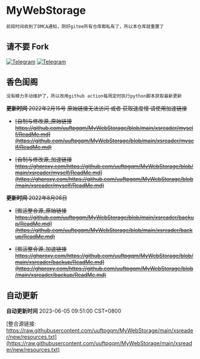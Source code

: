 # MyWebStorage

```ruby
前段时间收到了DMCA通知，刚好gitee所有仓库都私有了，所以本仓库就重置了
```
## 请不要 Fork
[![Telegram](https://img.shields.io/badge/Telegram-Channel-33A8E3)](https://t.me/zqzess_Channel)
[![Telegram](https://img.shields.io/badge/Telegram-Group-33A8E3)](https://t.me/+Pas9ik7B-RYyM2Q9)
## 香色闺阁
```ruby
没有精力手动维护了，所以改用github action每周定时执行python脚本获取最新更新
```
~~**更新时间** 2022年2月15号~~
~~原始链接无法访问 或者 获取速度慢 请使用加速链接~~

- ~~[自制与修改源_原始链接 https://github.com/uuftpgqm/MyWebStorage/blob/main/xsreader/myself/ReadMe.md](https://github.com/uuftpgqm/MyWebStorage/blob/main/xsreader/myself/ReadMe.md)~~

- ~~[自制与修改源_加速链接 https://ghproxy.com/https://github.com/uuftpgqm/MyWebStorage/blob/main/xsreader/myself/ReadMe.md](https://ghproxy.com/https://github.com/uuftpgqm/MyWebStorage/blob/main/xsreader/myself/ReadMe.md)~~

~~**更新时间** 2022年8月06日~~

- ~~[搬运整合源_原始链接 https://github.com/uuftpgqm/MyWebStorage/blob/main/xsreader/backup/ReadMe.md](https://github.com/uuftpgqm/MyWebStorage/blob/main/xsreader/backup/ReadMe.md)~~

- ~~[搬运整合源_加速链接 https://ghproxy.com/https://github.com/uuftpgqm/MyWebStorage/blob/main/xsreader/backup/ReadMe.md](https://ghproxy.com/https://github.com/uuftpgqm/MyWebStorage/blob/main/xsreader/backup/ReadMe.md)~~

## 自动更新
**自动更新时间** 2023-06-05 09:51:00 CST+0800

[整合源链接: https://raw.githubusercontent.com/uuftpgqm/MyWebStorage/main/xsreader/new/resources.txt](https://raw.githubusercontent.com/uuftpgqm/MyWebStorage/main/xsreader/new/resources.txt)

